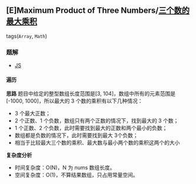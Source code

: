 ## [E]Maximum Product of Three Numbers/[三个数的最大乘积](https://leetcode-cn.com/problems/maximum-product-of-three-numbers/)
tags(`Array`, `Math`)
### 题解
+ [JS](../../js/640/628.js)
#### 遍历
**思路**
题目中给定的整型数组长度范围是[3, 104]，数组中所有的元素范围是[-1000, 1000]，所以最大的 3 个数的乘积有以下几种情况：
+ 3 个最大正数；
+ 2 个正数、1 个负数，数组只有两个正数的情况下，找到最大的 3 个数；
+ 1 个正数、2 个负数，此时需要找到最大的正数和两个最小的负数；
+ 数组都是负数的情况下，此时需要找到最大 3个负数；
+ 相当于比较最大三个数的乘积、最大数与最小两个数的乘积这两个的大小

**复杂度分析**
+ 时间复杂度：O(N)，N 为 nums 数组长度。
+ 空间复杂度：O(1)，不算结果数组，只占用常量空间。